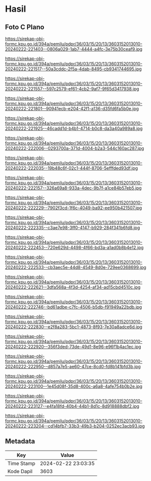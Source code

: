 # Hasil

## Foto C Plano

https://sirekap-obj-formc.kpu.go.id/394a/pemilu/pdpr/36/03/15/20/13/3603152013010-20240222-221403--0806a029-1ab7-4444-a4fc-3e75b30ceaf9.jpg

https://sirekap-obj-formc.kpu.go.id/394a/pemilu/pdpr/36/03/15/20/13/3603152013010-20240222-221517--50a3cddc-2f5a-4dab-8495-cb9341744695.jpg

https://sirekap-obj-formc.kpu.go.id/394a/pemilu/pdpr/36/03/15/20/13/3603152013010-20240222-221557--597c2579-ef61-4cb2-9af7-9f65d3417938.jpg

https://sirekap-obj-formc.kpu.go.id/394a/pemilu/pdpr/36/03/15/20/13/3603152013010-20240222-221801--90941ecb-e204-42f1-a136-d35fd6fa5b0e.jpg

https://sirekap-obj-formc.kpu.go.id/394a/pemilu/pdpr/36/03/15/20/13/3603152013010-20240222-221925--46cadd1d-b4b1-4714-b0c8-da3a40a989a8.jpg

https://sirekap-obj-formc.kpu.go.id/394a/pemilu/pdpr/36/03/15/20/13/3603152013010-20240222-222006--0293700a-371d-4004-b2a3-544c160ac287.jpg

https://sirekap-obj-formc.kpu.go.id/394a/pemilu/pdpr/36/03/15/20/13/3603152013010-20240222-222035--19b48c6f-02c1-444f-8706-5efffded93df.jpg

https://sirekap-obj-formc.kpu.go.id/394a/pemilu/pdpr/36/03/15/20/13/3603152013010-20240222-222157--326a69a8-933a-4dec-9b7f-a1ce84b57eb5.jpg

https://sirekap-obj-formc.kpu.go.id/394a/pemilu/pdpr/36/03/15/20/13/3603152013010-20240222-222229--7902f3cd-1f6c-4049-ba92-ee950b421507.jpg

https://sirekap-obj-formc.kpu.go.id/394a/pemilu/pdpr/36/03/15/20/13/3603152013010-20240222-222335--c3ae7e98-3ff0-4147-b929-284f341b6fd8.jpg

https://sirekap-obj-formc.kpu.go.id/394a/pemilu/pdpr/36/03/15/20/13/3603152013010-20240222-222453--720e629d-4498-4f66-bd3a-a1ad0b8b4e12.jpg

https://sirekap-obj-formc.kpu.go.id/394a/pemilu/pdpr/36/03/15/20/13/3603152013010-20240222-222533--cb3aec5e-44d8-4549-8d0e-729ee0368699.jpg

https://sirekap-obj-formc.kpu.go.id/394a/pemilu/pdpr/36/03/15/20/13/3603152013010-20240222-222621--3dfa568a-4f3d-4254-af34-ad15cbd4510c.jpg

https://sirekap-obj-formc.kpu.go.id/394a/pemilu/pdpr/36/03/15/20/13/3603152013010-20240222-222746--bd61adbe-c7fc-4506-b5db-f91949a22bdb.jpg

https://sirekap-obj-formc.kpu.go.id/394a/pemilu/pdpr/36/03/15/20/13/3603152013010-20240222-222830--e2f8a283-5bc1-4873-8f93-7e30a8adce6d.jpg

https://sirekap-obj-formc.kpu.go.id/394a/pemilu/pdpr/36/03/15/20/13/3603152013010-20240222-222920--356f3ded-73de-49d1-8e96-e96f1b4ac1ec.jpg

https://sirekap-obj-formc.kpu.go.id/394a/pemilu/pdpr/36/03/15/20/13/3603152013010-20240222-222950--d857a7e5-ae60-47ce-8cd0-fd8b141bfd3b.jpg

https://sirekap-obj-formc.kpu.go.id/394a/pemilu/pdpr/36/03/15/20/13/3603152013010-20240222-223100--1e45d08f-35d8-400c-a6a8-4afe754b0b2e.jpg

https://sirekap-obj-formc.kpu.go.id/394a/pemilu/pdpr/36/03/15/20/13/3603152013010-20240222-223127--e4fa18fd-40b4-44b1-8d1c-8d918888dbf2.jpg

https://sirekap-obj-formc.kpu.go.id/394a/pemilu/pdpr/36/03/15/20/13/3603152013010-20240222-223204--cd14bfb7-33b3-49b3-b204-0252ec3acb93.jpg


## Metadata

| Key        | Value               |
| ---------- | ------------------- |
| Time Stamp | 2024-02-22 23:03:35 |
| Kode Dapil | 3603                |



